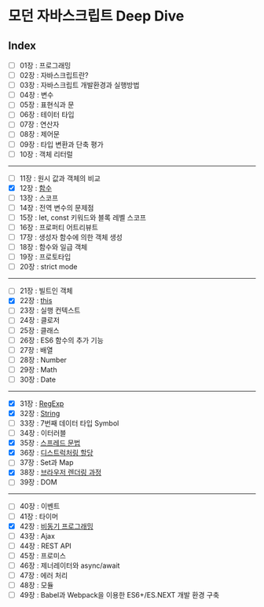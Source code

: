 # 모던 자바스크립트 Deep Dive

## Index

- [ ] 01장 : 프로그래밍
- [ ] 02장 : 자바스크립트란?
- [ ] 03장 : 자바스크립트 개발환경과 실행방법
- [ ] 04장 : 변수
- [ ] 05장 : 표현식과 문
- [ ] 06장 : 테이터 타입
- [ ] 07장 : 연산자
- [ ] 08장 : 제어문
- [ ] 09장 : 타입 변환과 단축 평가
- [ ] 10장 : 객체 리터럴

---

- [ ] 11장 : 원시 값과 객체의 비교
- [x] 12장 : [함수](https://github.com/YooJinRa/book-javascript-deep-dive/blob/main/summary/12.md)
- [ ] 13장 : 스코프
- [ ] 14장 : 전역 변수의 문제점
- [ ] 15장 : let, const 키워드와 블록 레벨 스코프
- [ ] 16장 : 프로퍼티 어트리뷰트
- [ ] 17장 : 생성자 함수에 의한 객체 생성
- [ ] 18장 : 함수와 일급 객체
- [ ] 19장 : 프로토타입
- [ ] 20장 : strict mode

---

- [ ] 21장 : 빌트인 객체
- [X] 22장 : [this](https://github.com/YooJinRa/book-javascript-deep-dive/blob/main/summary/22.js)
- [ ] 23장 : 실행 컨텍스트
- [ ] 24장 : 클로저
- [ ] 25장 : 클래스
- [ ] 26장 : ES6 함수의 추가 기능
- [ ] 27장 : 배열
- [ ] 28장 : Number
- [ ] 29장 : Math
- [ ] 30장 : Date

---

- [X] 31장 : [RegExp](https://github.com/YooJinRa/book-javascript-deep-dive/blob/main/summary/31.js)
- [X] 32장 : [String](https://github.com/YooJinRa/book-javascript-deep-dive/blob/main/summary/32.js)
- [ ] 33장 : 7번째 데이터 타입 Symbol
- [ ] 34장 : 이터러블
- [X] 35장 : [스프레드 문법](https://github.com/YooJinRa/book-javascript-deep-dive/blob/main/summary/35.js)
- [X] 36장 : [디스트럭처링 할당](https://github.com/YooJinRa/book-javascript-deep-dive/blob/main/summary/36.js)
- [ ] 37장 : Set과 Map
- [X] 38장 : [브라우저 렌더링 과정](https://github.com/YooJinRa/book-javascript-deep-dive/blob/main/summary/38.js)
- [ ] 39장 : DOM

---

- [ ] 40장 : 이벤트
- [ ] 41장 : 타이머
- [x] 42장 : [비동기 프로그래밍](https://github.com/YooJinRa/book-javascript-deep-dive/blob/main/summary/42.md)
- [ ] 43장 : Ajax
- [ ] 44장 : REST API
- [ ] 45장 : 프로미스
- [ ] 46장 : 제너레이터와 async/await
- [ ] 47장 : 에러 처리
- [ ] 48장 : 모듈
- [ ] 49장 : Babel과 Webpack을 이용한 ES6+/ES.NEXT 개발 환경 구축
